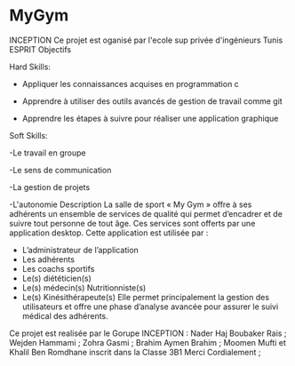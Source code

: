 # MyGym
INCEPTION
Ce projet est oganisé par l'ecole sup privée d'ingénieurs Tunis ESPRIT 
Objectifs

Hard Skills:

- Appliquer les connaissances acquises en programmation c

- Apprendre à utiliser des outils avancés de gestion de travail comme git

- Apprendre les étapes à suivre pour réaliser une application graphique

Soft Skills:

-Le travail en groupe

-Le sens de communication

-La gestion de projets

-L'autonomie
Description
La salle de sport « My Gym » offre à ses adhérents un ensemble de services de
qualité qui permet d’encadrer et de suivre tout personne de tout âge. Ces services
sont offerts par une application desktop.
Cette application est utilisée par :
- L’administrateur de l’application
- Les adhérents
- Les coachs sportifs
- Le(s) diététicien(s)
- Le(s) médecin(s) Nutritionniste(s)
- Le(s) Kinésithérapeute(s)
Elle permet principalement la gestion des utilisateurs et offre une phase d’analyse
avancée pour assurer le suivi médical des adhérents.

Ce projet est realisée par le Gorupe INCEPTION : Nader Haj Boubaker Rais ; Wejden Hammami ; Zohra Gasmi ; Brahim Aymen Brahim ; Moomen Mufti et Khalil Ben Romdhane 
inscrit dans la Classe 3B1
Merci 
Cordialement ;
